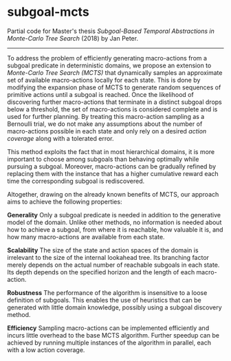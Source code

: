 # subgoal-mcts

Partial code for Master's thesis *Subgoal-Based Temporal Abstractions in Monte-Carlo Tree Search* (2018) by Jan Peter.

---

To address the problem of efficiently generating macro-actions from a subgoal predicate in deterministic domains, we propose an extension to *Monte-Carlo Tree Search (MCTS)* that dynamically samples an approximate set of available macro-actions locally for each state. This is done by modifying the expansion phase of MCTS to generate random sequences of primitive actions until a subgoal is reached. Once the likelihood of discovering further macro-actions that terminate in a distinct subgoal drops below a threshold, the set of macro-actions is considered complete and is used for further planning. By treating this macro-action sampling as a Bernoulli trial, we do not make any assumptions about the number of macro-actions possible in each state and only rely on a desired *action coverage* along with a tolerated error.

This method exploits the fact that in most hierarchical domains, it is more important to choose among subgoals than behaving optimally while pursuing a subgoal. Moreover, macro-actions can be gradually refined by replacing them with the instance that has a higher cumulative reward each time the corresponding subgoal is rediscovered.

Altogether, drawing on the already known benefits of MCTS, our approach aims to achieve the following properties:

**Generality** Only a subgoal predicate is needed in addition to the generative model of the domain. Unlike other methods, no information is needed about how to achieve a subgoal, from where it is reachable, how valuable it is, and how many macro-actions are available from each state.


**Scalability** The size of the state and action spaces of the domain is irrelevant to the size of the internal lookahead tree. Its branching factor merely depends on the actual number of reachable subgoals in each state. Its depth depends on the specified horizon and the length of each macro-action.


**Robustness** The performance of the algorithm is insensitive to a loose definition of subgoals. This enables the use of heuristics that can be generated with little domain knowledge, possibly using a subgoal discovery method.

**Efficiency** Sampling macro-actions can be implemented efficiently and incurs little overhead to the base MCTS algorithm. Further speedup can be achieved by running multiple instances of the algorithm in parallel, each with a low action coverage.

